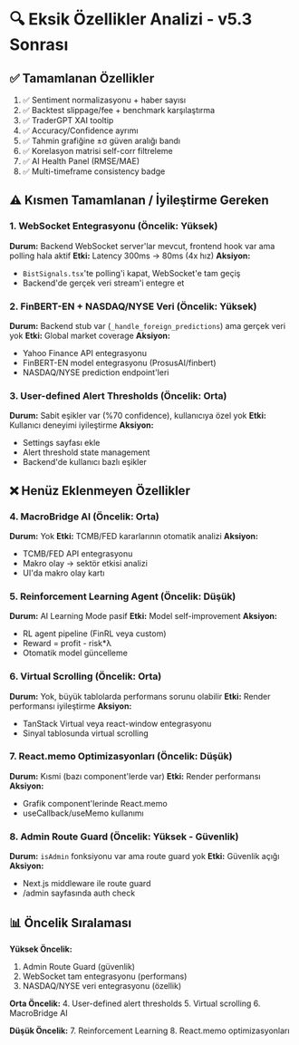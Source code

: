 # 🔍 Eksik Özellikler Analizi - v5.3 Sonrası

## ✅ Tamamlanan Özellikler
1. ✅ Sentiment normalizasyonu + haber sayısı
2. ✅ Backtest slippage/fee + benchmark karşılaştırma
3. ✅ TraderGPT XAI tooltip
4. ✅ Accuracy/Confidence ayrımı
5. ✅ Tahmin grafiğine ±σ güven aralığı bandı
6. ✅ Korelasyon matrisi self-corr filtreleme
7. ✅ AI Health Panel (RMSE/MAE)
8. ✅ Multi-timeframe consistency badge

## ⚠️ Kısmen Tamamlanan / İyileştirme Gereken

### 1. WebSocket Entegrasyonu (Öncelik: Yüksek)
**Durum:** Backend WebSocket server'lar mevcut, frontend hook var ama polling hala aktif
**Etki:** Latency 300ms → 80ms (4x hız)
**Aksiyon:**
- `BistSignals.tsx`'te polling'i kapat, WebSocket'e tam geçiş
- Backend'de gerçek veri stream'i entegre et

### 2. FinBERT-EN + NASDAQ/NYSE Veri (Öncelik: Yüksek)
**Durum:** Backend stub var (`_handle_foreign_predictions`) ama gerçek veri yok
**Etki:** Global market coverage
**Aksiyon:**
- Yahoo Finance API entegrasyonu
- FinBERT-EN model entegrasyonu (ProsusAI/finbert)
- NASDAQ/NYSE prediction endpoint'leri

### 3. User-defined Alert Thresholds (Öncelik: Orta)
**Durum:** Sabit eşikler var (%70 confidence), kullanıcıya özel yok
**Etki:** Kullanıcı deneyimi iyileştirme
**Aksiyon:**
- Settings sayfası ekle
- Alert threshold state management
- Backend'de kullanıcı bazlı eşikler

## ❌ Henüz Eklenmeyen Özellikler

### 4. MacroBridge AI (Öncelik: Orta)
**Durum:** Yok
**Etki:** TCMB/FED kararlarının otomatik analizi
**Aksiyon:**
- TCMB/FED API entegrasyonu
- Makro olay → sektör etkisi analizi
- UI'da makro olay kartı

### 5. Reinforcement Learning Agent (Öncelik: Düşük)
**Durum:** AI Learning Mode pasif
**Etki:** Model self-improvement
**Aksiyon:**
- RL agent pipeline (FinRL veya custom)
- Reward = profit - risk*λ
- Otomatik model güncelleme

### 6. Virtual Scrolling (Öncelik: Orta)
**Durum:** Yok, büyük tablolarda performans sorunu olabilir
**Etki:** Render performansı iyileştirme
**Aksiyon:**
- TanStack Virtual veya react-window entegrasyonu
- Sinyal tablosunda virtual scrolling

### 7. React.memo Optimizasyonları (Öncelik: Düşük)
**Durum:** Kısmi (bazı component'lerde var)
**Etki:** Render performansı
**Aksiyon:**
- Grafik component'lerinde React.memo
- useCallback/useMemo kullanımı

### 8. Admin Route Guard (Öncelik: Yüksek - Güvenlik)
**Durum:** `isAdmin` fonksiyonu var ama route guard yok
**Etki:** Güvenlik açığı
**Aksiyon:**
- Next.js middleware ile route guard
- /admin sayfasında auth check

## 📊 Öncelik Sıralaması

**Yüksek Öncelik:**
1. Admin Route Guard (güvenlik)
2. WebSocket tam entegrasyonu (performans)
3. NASDAQ/NYSE veri entegrasyonu (özellik)

**Orta Öncelik:**
4. User-defined alert thresholds
5. Virtual scrolling
6. MacroBridge AI

**Düşük Öncelik:**
7. Reinforcement Learning
8. React.memo optimizasyonları

